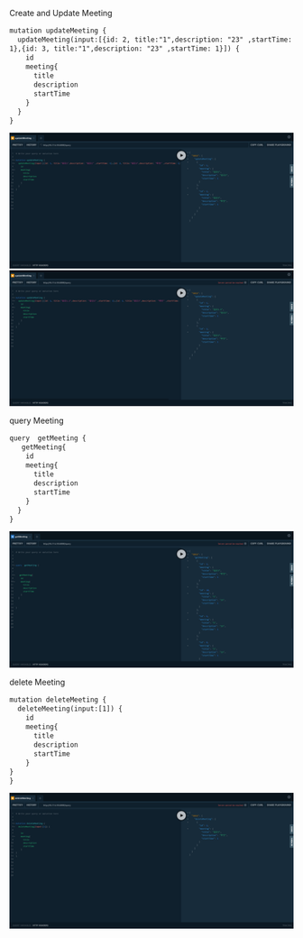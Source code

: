 


Create and Update Meeting

``` 
mutation updateMeeting {
  updateMeeting(input:[{id: 2, title:"1",description: "23" ,startTime: 1},{id: 3, title:"1",description: "23" ,startTime: 1}]) {
    id
    meeting{
      title
      description
      startTime
    }
  }
}
```
![](https://github.com/myJPQ/gqlgen-todos/raw/master/testimage/create.jpg)
![](https://github.com/myJPQ/gqlgen-todos/raw/master/testimage/update.jpg)

query Meeting

``` 
query  getMeeting {  
   getMeeting{
    id
    meeting{
      title
      description
      startTime
    }
  }
}
``` 
![](https://github.com/myJPQ/gqlgen-todos/raw/master/testimage/query.jpg)

delete Meeting

``` 
mutation deleteMeeting {
  deleteMeeting(input:[1]) {
    id
    meeting{
      title
      description
      startTime
    }
}
}
``` 
![](https://github.com/myJPQ/gqlgen-todos/raw/master/testimage/delete.jpg)
